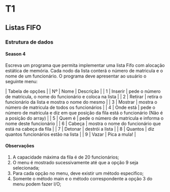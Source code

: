 # T1
## Listas FIFO
### Estrutura de dados
#### Season 4

Escreva um programa que permita implementar uma lista Fifo com alocação estática de memória. Cada nodo da lista conterá o número de matricula e o nome de um funcionário. O programa deve apresentar ao usuário o seguinte menu:

| Tabela de opções |
| Nº | Nome | Descrição |
| 1 | Inserir | pede o número de matricula, o nome do funcionário e coloca na lista |
| 2 | Retirar | retira o funcionário da lista e mostra o nome do mesmo |
| 3 | Mostrar | mostra o número de matricula de todos os funcionários |
| 4 | Onde está | pede o número de matricula e diz em que posição da fila está o funcionário (Não é a posição do array) |
| 5 | Quem é | pede o número de matricula e informa o nome deste funcionário |
| 6 | Cabeça | mostra o nome do funcionário que está na cabeça da fila |
| 7 | Detonar | destrói a lista |
| 8 | Quantos | diz quantos funcionários estão na lista |
| 9 | Vazar | Pica a mula! |

#### Observações
1. A capacidade máxima da fila é de 20 funcionários;
2. O menu é mostrado sucessivamente até que a opção 9 seja selecionada;
3. Para cada opção no menu, deve existir um método especifico;
4. Somente o método main e o método correspondente a opção 3 do menu podem fazer I/O;
